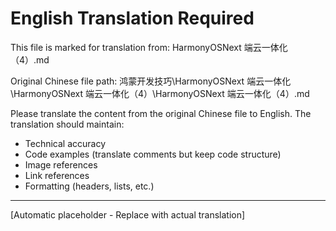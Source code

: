 ﻿# English Translation Required

This file is marked for translation from: HarmonyOSNext 端云一体化（4）.md

Original Chinese file path: 鸿蒙开发技巧\HarmonyOSNext 端云一体化\HarmonyOSNext 端云一体化（4）\HarmonyOSNext 端云一体化（4）.md

Please translate the content from the original Chinese file to English.
The translation should maintain:
- Technical accuracy
- Code examples (translate comments but keep code structure)
- Image references
- Link references
- Formatting (headers, lists, etc.)

---

[Automatic placeholder - Replace with actual translation]
